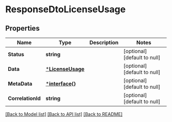 # ResponseDtoLicenseUsage

## Properties
Name | Type | Description | Notes
------------ | ------------- | ------------- | -------------
**Status** | **string** |  | [optional] [default to null]
**Data** | [***LicenseUsage**](LicenseUsage.md) |  | [optional] [default to null]
**MetaData** | [***interface{}**](interface{}.md) |  | [optional] [default to null]
**CorrelationId** | **string** |  | [optional] [default to null]

[[Back to Model list]](../README.md#documentation-for-models) [[Back to API list]](../README.md#documentation-for-api-endpoints) [[Back to README]](../README.md)

